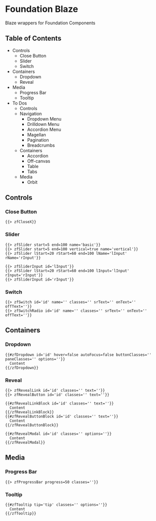 # Foundation Blaze
Blaze wrappers for Foundation Components

## Table of Contents
  * Controls
    * Close Button
    * Slider
    * Switch
  * Containers
    * Dropdown
    * Reveal
  * Media
    * Progress Bar
    * Tooltip
  * To Dos
    * Controls
    * Navigation
      * Dropdown Menu
      * Drilldown Menu
      * Accordion Menu
      * Magellan
      * Pagination
      * Breadcrumbs
    * Containers
      * Accordion
      * Off-canvas
      * Table
      * Tabs
    * Media
      * Orbit

## Controls

### Close Button

```
{{> zfCloseX}}
```

### Slider

```
{{> zfSlider start=5 end=100 name='basic'}}
{{> zfSlider start=5 end=100 vertical=true name='vertical'}}
{{> zfSlider lStart=20 rStart=60 end=100 lName='lInput' rName='rInput'}}

{{> zfSliderInput id='lInput'}}
{{> zfSlider lStart=20 rStart=60 end=100 lInput='lInput' rInput='rInput'}}
{{> zfSliderInput id='rInput'}}
```

### Switch

```
{{> zfSwitch id='id' name='' classes='' srText='' onText='' offText=''}}
{{> zfSwitchRadio id='id' name='' classes='' srText='' onText='' offText=''}}
```

## Containers

### Dropdown

```
{{#zfDropdown id='id' hover=false autoFocus=false buttonClasses='' paneClasses='' options=''}}
  Content
{{/zfDropdown}}
```

### Reveal

```
{{> zfRevealLink id='id' classes='' text=''}}
{{> zfRevealButton id='id' classes='' text=''}}

{{#zfRevealLinkBlock id='id' classes='' text=''}}
  Content
{{/zfRevealLinkBlock}}
{{#zfRevealButtonBlock id='id' classes='' text=''}}
  Content
{{/zfRevealButtonBlock}}

{{#zfRevealModal id='id' classes='' options=''}}
  Content
{{/zfRevealModal}}
```

## Media

### Progress Bar

```
{{> zfProgressBar progress=50 classes=''}}
```

### Tooltip

```
{{#zfTooltip tip='tip' classes='' options=''}}
  Content
{{/zfTooltip}}
```
